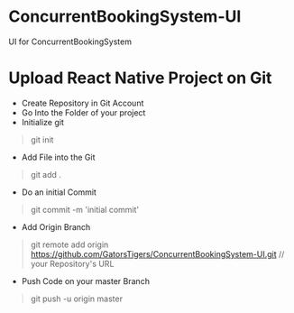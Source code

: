 # ConcurrentBookingSystem-UI
UI for ConcurrentBookingSystem

# Upload React Native Project on Git

* Create Repository in Git Account
* Go Into the Folder of your project
* Initialize git
> git init

* Add File into the Git
> git add .

* Do an initial Commit
> git commit -m 'initial commit'

* Add Origin Branch
> git remote add origin https://github.com/GatorsTigers/ConcurrentBookingSystem-UI.git  // your Repository's URL

* Push Code on your master Branch
> git push -u origin master

